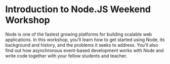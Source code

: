 # Introduction to Node.JS Weekend Workshop

Node is one of the fastest growing platforms for building scalable web applications. In this workshop, you’ll learn how to get started using Node, its background and history, and the problems it seeks to address. You’ll also find out how asynchronous event-based development works with Node and write code together with your fellow students and teacher.
